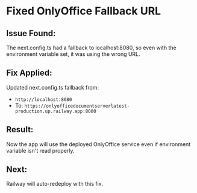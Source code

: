 # Fixed OnlyOffice Fallback URL

## Issue Found:
The next.config.ts had a fallback to localhost:8080, so even with the environment variable set, it was using the wrong URL.

## Fix Applied:
Updated next.config.ts fallback from:
- `http://localhost:8080`
- To: `https://onlyofficedocumentserverlatest-production.up.railway.app:8000`

## Result:
Now the app will use the deployed OnlyOffice service even if environment variable isn't read properly.

## Next:
Railway will auto-redeploy with this fix.
